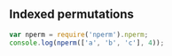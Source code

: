 ## Indexed permutations

```javascript
var nperm = require('nperm').nperm;
console.log(nperm(['a', 'b', 'c'], 4));
```
